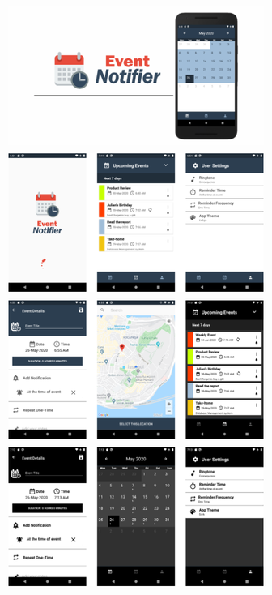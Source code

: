 ![enter image description here](https://github.com/image-assets/png/blob/master/ss0.png?raw=true)




![enter image description here](https://github.com/image-assets/png/blob/master/ss1.png?raw=true)

![enter image description here](https://github.com/image-assets/png/blob/master/ss2.png?raw=true)

![enter image description here](https://github.com/image-assets/png/blob/master/ss3.png?raw=true)


